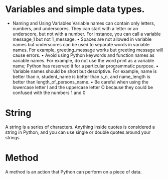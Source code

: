 # Variables and simple data types.

- Naming and Using Variables
  Variable names can contain only letters, numbers, and underscores.
  They can start with a letter or an underscore, but not with a number.
  For instance, you can call a variable message_1 but not 1_message.
  • Spaces are not allowed in variable names but underscores can be used
  to separate words in variable names. For example, greeting_message works
  but greeting message will cause errors.
  • Avoid using Python keywords and function names as variable names.
  For example, do not use the word print as a variable name; Python
  has reserved it for a particular programmatic purpose. 
  • Variable names should be short but descriptive. For example, name is
  better than n, student_name is better than s_n, and name_length is better
  than length_of_persons_name.
  • Be careful when using the lowercase letter l and the uppercase letter O
  because they could be confused with the numbers 1 and 0

# String  
A string is a series of characters. Anything inside quotes is considered
a string in Python, and you can use single or double quotes around your
strings 
# Method
A method is an action that Python can perform on a piece of data.